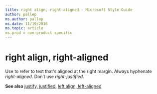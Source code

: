 ```yaml
---
title: right align, right-aligned - Microsoft Style Guide
author: pallep
ms.author: pallep
ms.date: 11/19/2016
ms.topic: article
ms.prod = non-product specific
---
```


# right align, right-aligned

Use to refer to text that's aligned at the right margin. Always hyphenate *right-aligned*. Don’t use *right-justified*.

**See also** [justify, justified](/style-guide/a-z-word-list-term-collections/j/justify-justified), [left align, left-aligned](/style-guide/a-z-word-list-term-collections/l/left-align-left-aligned)
